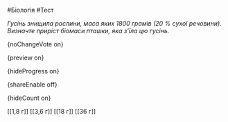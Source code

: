 #Біологія #Тест

*Гусінь знищила рослини, маса яких 1800 грамів (20 % сухої речовини). Визначте приріст біомаси пташки, яка з'їла цю гусінь.*

{noChangeVote on}

{preview on}

{hideProgress on}

{shareEnable off}

{hideCount on}

[[1,8 г]]
[[3,6 г]]
[[18 г]]
[[36 г]]
